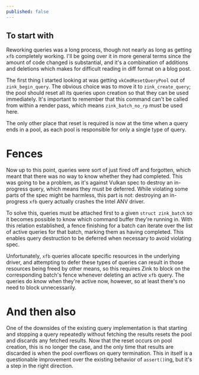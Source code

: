 ```yaml
---
published: false
---
```

## To start with

Reworking queries was a long process, though not nearly as long as getting `xfb` completely working. I'll be going over it in more general terms since the amount of code changed is substantial, and it's a combination of additions and deletions which makes for difficult reading in diff format on a blog post.

The first thing I started looking at was getting `vkCmdResetQueryPool` out of `zink_begin_query`. The obvious choice was to move it to `zink_create_query`; the pool should reset all its queries upon creation so that they can be used immediately. It's important to remember that this command can't be called from within a render pass, which means `zink_batch_no_rp` must be used here.

The only other place that reset is required is now at the time when a query ends in a pool, as each pool is responsible for only a single type of query.

# Fences
Now up to this point, queries were sort of just fired off and forgotten, which meant that there was no way to know whether they had completed. This was going to be a problem, as it's against Vulkan spec to destroy an in-progress query, which means they must be deferred. While violating some parts of the spec might be harmless, this part is not: destroying an in-progress `xfb` query actually crashes the Intel ANV driver.

To solve this, queries must be attached first to a given `struct zink_batch` so it becomes possible to know which command buffer they're running in. With this relation established, a fence finishing for a batch can iterate over the list of active queries for that batch, marking them as having completed. This enables query destruction to be deferred when necessary to avoid violating spec.

Unfortunately, `xfb` queries allocate specific resources in the underlying driver, and attempting to defer these types of queries can result in those resources being freed by other means, so this requires Zink to block on the corresponding batch's fence whenever deleting an active `xfb` query. The queries do know when they're active now, however, so at least there's no need to block unnecessarily.

# And then also
One of the downsides of the existing query implementation is that starting and stopping a query repeatedly without fetching the results resets the pool and discards any fetched results. Now that the reset occurs on pool creation, this is no longer the case, and the only time that results are discarded is when the pool overflows on query termination. This in itself is a questionable improvement over the existing behavior of `assert()`ing, but it's a step in the right direction.